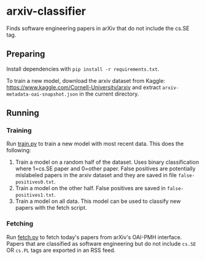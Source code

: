 # arxiv-classifier

Finds software engineering papers in arXiv that do not include the cs.SE tag.

## Preparing

Install dependencies with `pip install -r requirements.txt`.

To train a new model, download the arxiv dataset from Kaggle: <https://www.kaggle.com/Cornell-University/arxiv> and extract `arxiv-metadata-oai-snapshot.json` in the current directory.

## Running

### Training

Run [train.py](train.py) to train a new model with most recent data.
This does the following:

1. Train a model on a random half of the dataset. Uses binary classification where 1=cs.SE paper and 0=other paper. False positives are potentially mislabeled papers in the arxiv dataset and they are saved in file `false-positives0.txt`.
2. Train a model on the other half. False positives are saved in `false-positives1.txt`.
3. Train a model on all data. This model can be used to classify new papers with the fetch script.

### Fetching

Run [fetch.py](fetch.py) to fetch today's papers from arXiv's OAI-PMH interface.
Papers that are classified as software engineering but do not include `cs.SE` OR `cs.PL` tags are exported in an RSS feed.
